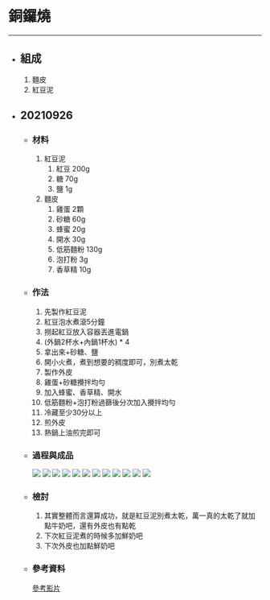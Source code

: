 # 銅鑼燒
---
+ ## 組成
  1. 麵皮
  2. 紅豆泥

+ ## 20210926
  + ### 材料
    1. 紅豆泥
       1. 紅豆  200g
       2. 糖    70g
       3. 鹽    1g
    2. 麵皮
       1. 雞蛋  2顆
       2. 砂糖  60g
       3. 蜂蜜  20g
       4. 開水  30g
       5. 低筋麵粉  130g
       6. 泡打粉    3g
       7. 香草精    10g
  
  + ### 作法
    1. 先製作紅豆泥
    2. 紅豆泡水煮滾5分鐘
    3. 撈起紅豆放入容器丟進電鍋
    4. (外鍋2杯水+內鍋1杯水) * 4
    5. 拿出來+砂糖、鹽
    6. 開小火煮，煮到想要的稠度即可，別煮太乾
    7. 製作外皮
    8. 雞蛋+砂糖攪拌均勻
    9. 加入蜂蜜、香草精、開水
    10. 低筋麵粉+泡打粉過篩後分次加入攪拌均勻
    11. 冷藏至少30分以上
    12. 煎外皮
    13. 熱鍋上油煎完即可
  
  + ### 過程與成品
    ![](../../Image/20210926_1.jpg)
    ![](../../Image/20210926_2.jpg)
    ![](../../Image/20210926_3.jpg)
    ![](../../Image/20210926_4.jpg)
    ![](../../Image/20210926_5.jpg)
    ![](../../Image/20210926_6.jpg)
    ![](../../Image/20210926_7.jpg)
    ![](../../Image/20210926_8.jpg)
    ![](../../Image/20210926_9.jpg)
    ![](../../Image/20210926_10.jpg)
    ![](../../Image/20210926_11.jpg)
    ![](../../Image/20210926_12.jpg)
  
  + ### 檢討
    1. 其實整體而言還算成功，就是紅豆泥別煮太乾，萬一真的太乾了就加點牛奶吧，還有外皮也有點乾
    2. 下次紅豆泥煮的時候多加鮮奶吧
    3. 下次外皮也加點鮮奶吧
  
  + ### 參考資料
    [參考影片](https://youtu.be/rhQO0DfvN9E)